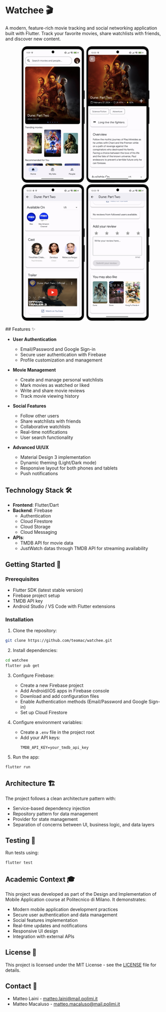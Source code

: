 # Watchee 🎬

A modern, feature-rich movie tracking and social networking application built with Flutter. Track your favorite movies, share watchlists with friends, and discover new content.

<p align="center">
  <img src="deliverables/home_screen.png" alt="test" width="200"/>
  <img src="deliverables/movie_detail1.png" alt="test" width="200"/>
  <img src="deliverables/movie_detail2.png" alt="test" width="200"/>
  <img src="deliverables/movie_detail3.png" alt="test" width="200"/>
</p>
## Features ✨

- **User Authentication**
  - Email/Password and Google Sign-in
  - Secure user authentication with Firebase
  - Profile customization and management

- **Movie Management**
  - Create and manage personal watchlists
  - Mark movies as watched or liked
  - Write and share movie reviews
  - Track movie viewing history

- **Social Features**
  - Follow other users
  - Share watchlists with friends
  - Collaborative watchlists
  - Real-time notifications
  - User search functionality

- **Advanced UI/UX**
  - Material Design 3 implementation
  - Dynamic theming (Light/Dark mode)
  - Responsive layout for both phones and tablets
  - Push notifications

## Technology Stack 🛠️

- **Frontend**: Flutter/Dart
- **Backend**: Firebase
  - Authentication
  - Cloud Firestore
  - Cloud Storage
  - Cloud Messaging
- **APIs**:
  - TMDB API for movie data
  - JustWatch datas through TMDB API for streaming availability

## Getting Started 🚀

### Prerequisites

- Flutter SDK (latest stable version)
- Firebase project setup
- TMDB API key
- Android Studio / VS Code with Flutter extensions

### Installation

1. Clone the repository:
```bash
git clone https://github.com/teomac/watchee.git
```

2. Install dependencies:
```bash
cd watchee
flutter pub get
```

3. Configure Firebase:
   - Create a new Firebase project
   - Add Android/iOS apps in Firebase console
   - Download and add configuration files
   - Enable Authentication methods (Email/Password and Google Sign-in)
   - Set up Cloud Firestore

4. Configure environment variables:
   - Create a `.env` file in the project root
   - Add your API keys:
     ```
     TMDB_API_KEY=your_tmdb_api_key
     ```

5. Run the app:
```bash
flutter run
```

## Architecture 🏗️

The project follows a clean architecture pattern with:
- Service-based dependency injection
- Repository pattern for data management
- Provider for state management
- Separation of concerns between UI, business logic, and data layers

## Testing 🧪

Run tests using:
```bash
flutter test
```

## Academic Context 🎓

This project was developed as part of the Design and Implementation of Mobile Application course at Politecnico di Milano. It demonstrates:
- Modern mobile application development practices
- Secure user authentication and data management
- Social features implementation
- Real-time updates and notifications
- Responsive UI design
- Integration with external APIs

## License 📄

This project is licensed under the MIT License - see the [LICENSE](LICENSE) file for details.

## Contact 📧

- Matteo Laini - matteo.laini@mail.polimi.it
- Matteo Macaluso - matteo.macaluso@mail.polimi.it
